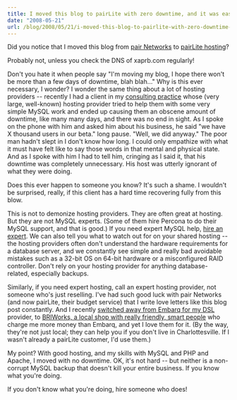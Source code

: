 ```yaml
---
title: I moved this blog to pairLite with zero downtime, and it was easy
date: "2008-05-21"
url: /blog/2008/05/21/i-moved-this-blog-to-pairlite-with-zero-downtime-and-it-was-easy/
---
```

Did you notice that I moved this blog from [pair Networks][1] to [pairLite hosting][2]?

Probably not, unless you check the DNS of xaprb.com regularly!

Don't you hate it when people say "I'm moving my blog, I hope there won't be more than a few days of downtime, blah blah&#8230;" Why is this ever necessary, I wonder? I wonder the same thing about a lot of hosting providers -- recently I had a client in my [consulting practice][3] whose (very large, well-known) hosting provider tried to help them with some very simple MySQL work and ended up causing them an obscene amount of downtime, like many many days, and there was no end in sight. As I spoke on the phone with him and asked him about his business, he said "we have X thousand users in our beta." long pause. "Well, we did anyway." The poor man hadn't slept in I don't know how long. I could only empathize with what it must have felt like to say those words in that mental and physical state. And as I spoke with him I had to tell him, cringing as I said it, that his downtime was completely unnecessary. His host was utterly ignorant of what they were doing.

Does this ever happen to someone you know? It's such a shame. I wouldn't be surprised, really, if this client has a hard time recovering fully from this blow.

This is not to demonize hosting providers. They are often great at hosting. But they are not MySQL experts. (Some of them hire Percona to do their MySQL support, and that is good.) If you need expert MySQL help, [hire an expert][3]. We can also tell you what to watch out for on your shared hosting -- the hosting providers often don't understand the hardware requirements for a database server, and we constantly see simple and really bad avoidable mistakes such as a 32-bit OS on 64-bit hardware or a misconfigured RAID controller. Don't rely on your hosting provider for anything database-related, especially backups.

Similarly, if you need expert hosting, call an expert hosting provider, not someone who's just reselling. I've had such good luck with pair Networks (and now pairLite, their budget service) that I write love letters like this blog post constantly. And I recently [switched away from Embarq for my DSL][4] provider, to [BRIWorks, a local shop with really friendly, smart people][5] who charge me more money than Embarq, and yet I love them for it. (By the way, they're not just local; they can help you if you don't live in Charlottesville. If I wasn't already a pairLite customer, I'd use them.)

My point? With good hosting, and my skills with MySQL and PHP and Apache, I moved with no downtime. OK, it's not hard -- but neither is a non-corrupt MySQL backup that doesn't kill your entire business. If you know what you're doing.

If you don't know what you're doing, hire someone who does!

 [1]: http://www.pair.com/
 [2]: http://www.pairlite.com/
 [3]: http://www.percona.com/
 [4]: http://www.xaprb.com/blog/2007/11/23/why-is-embarq-hijacking-my-dns/
 [5]: http://www.briworks.com/
